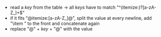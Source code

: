 * read a _key_ from the table -> all _keys_ have to match "^(itemize:)?[a-zA-Z_]+$"
* if it fits "@itemize:[a-zA-Z_]@", split the value at every newline, add "\item " to the front and concatenate again
* replace "@" + _key_ + "@" with the value